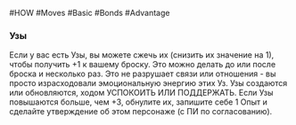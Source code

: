 #HOW  #Moves  #Basic #Bonds #Advantage 

### Узы  
Если у вас есть Узы, вы можете сжечь их (снизить их  значение на 1), чтобы получить +1 к вашему броску. Это  можно делать до или после броска и несколько раз. Это  не разрушает связи или отношения - вы просто  израсходовали эмоциональную энергию этих Уз. Узы  создаются или обновляются, ходом УСПОКОИТЬ  ИЛИ ПОДДЕРЖАТЬ. Если Узы повышаются больше,  чем +3, обнулите их, запишите себе 1 Опыт и сделайте  утверждение об этом персонаже (с ПИ по  согласованию).
